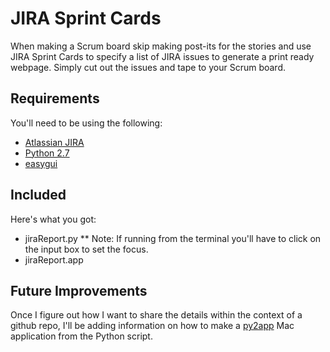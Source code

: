 # JIRA Sprint Cards
When making a Scrum board skip making post-its for the stories and use JIRA Sprint Cards to specify a list of JIRA issues to generate a print ready webpage. Simply cut out the issues and tape to your Scrum board.

## Requirements
You'll need to be using the following:
* [Atlassian JIRA](https://www.atlassian.com/software/jira)
* [Python 2.7](http://www.python.org/download/releases/2.7/)
* [easygui](http://easygui.sourceforge.net/)

## Included
Here's what you got:
* jiraReport.py
** Note: If running from the terminal you'll have to click on the input box to set the focus.
* jiraReport.app

## Future Improvements
Once I figure out how I want to share the details within the context of a github repo, I'll be adding information on how to make a [py2app](http://pythonhosted.org/py2app/) Mac application from the Python script.